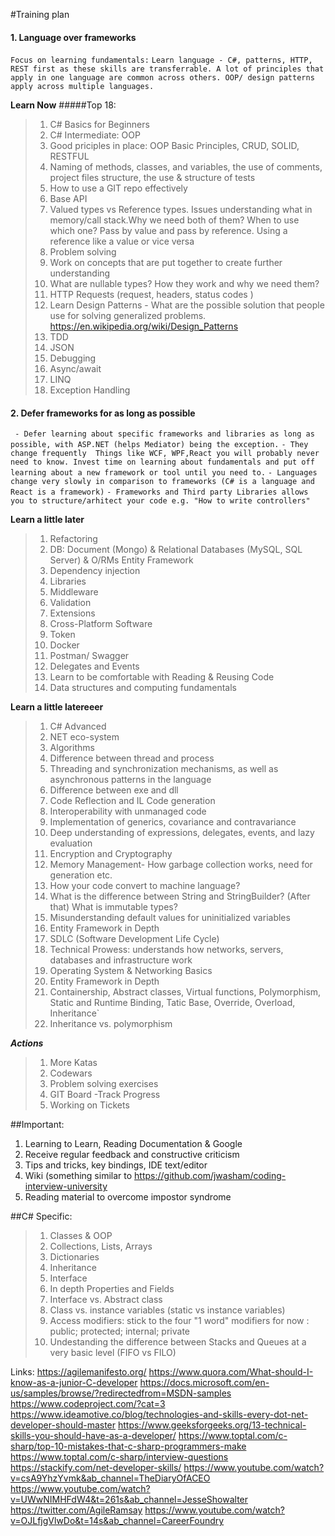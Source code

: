 #Training plan

#### 1. Language over frameworks 

`Focus on learning fundamentals:`
`Learn language - C#, patterns, HTTP, REST first as these skills are transferrable. A lot of principles that apply in one language are common across others. OOP/ design patterns apply across multiple languages.`

**Learn Now**
#####Top 18:
>   1. C# Basics for Beginners 
>   2. C# Intermediate: OOP
>   3. Good priciples in place: OOP Basic Principles, CRUD, SOLID, RESTFUL
>   4. Naming of methods, classes, and variables, the use of comments, project files structure, the use & structure of tests 
>   5. How to use a GIT repo effectively
>   6. Base API 
>   7. Valued types vs Reference types. Issues understanding what in memory/call stack.Why we need both of them? When to use which one? Pass by value and pass by reference. Using a reference like a value or vice versa
>   8. Problem solving
>   9. Work on concepts that are put together to create further understanding
>   10. What are nullable types? How they work and why we need them?
>   11. HTTP Requests (request, headers, status codes )
>   12. Learn Design Patterns - What are the possible solution that people use for solving generalized problems. https://en.wikipedia.org/wiki/Design_Patterns
>   13. TDD
>   14. JSON
>   15. Debugging
>   16. Async/await
>   17. LINQ
>   18. Exception Handling

#### 2. Defer frameworks for as long as possible
` - Defer learning about specific frameworks and libraries as long as possible, with ASP.NET (helps Mediator) being the exception.`
`- They change frequently  Things like WCF, WPF,React you will probably never need to know. Invest time on learning about fundamentals and put off learning about a new framework or tool until you need to.`
`- Languages change very slowly in comparison to frameworks (C# is a language and React is a framework)`
`- Frameworks and Third party Libraries allows you to structure/arhitect your code e.g. "How to write controllers" `

**Learn a little later**
>   1. Refactoring
>   2. DB: Document (Mongo) & Relational Databases (MySQL, SQL Server) & O/RMs Entity Framework 
>   3. Dependency injection
>   4. Libraries
>   5. Middleware 
>   6. Validation
>   7. Extensions
>   8. Cross-Platform Software
>   9. Token
>   10. Docker
>   11. Postman/ Swagger
>   12. Delegates and Events
>   13. Learn to be comfortable with Reading & Reusing Code
>   14. Data structures and computing fundamentals  

**Learn a little latereeer**

>   1. C# Advanced 
>   2. NET eco-system
>   3. Algorithms
>   4. Difference between thread and process
>   5. Threading and synchronization mechanisms, as well as asynchronous patterns in the language
>   6. Difference between exe and dll
>   7. Code Reflection and IL Code generation
>   8. Interoperability with unmanaged code
>   9. Implementation of generics, covariance and contravariance
>   10. Deep understanding of expressions, delegates, events, and lazy evaluation
>   11. Encryption and Cryptography
>   12. Memory Management- How garbage collection works, need for generation etc.
>   13. How your code convert to machine language?  
>   14. What is the difference between String and StringBuilder? (After that) What is immutable types?
>   15. Misunderstanding default values for uninitialized variables
>   16. Entity Framework in Depth
>   17.  SDLC (Software Development Life Cycle) 
>   18. Technical Prowess: understands how networks, servers, databases and infrastructure work
>   19. Operating System & Networking Basics
>   20. Entity Framework in Depth
>   21. Containership, Abstract classes, Virtual functions, Polymorphism, Static and Runtime Binding, Tatic Base, Override, Overload, Inheritance`
>   22. Inheritance vs. polymorphism

***Actions***

> 1. More Katas
> 2. Codewars   
> 3. Problem solving exercises
> 4.  GIT Board -Track Progress
> 5. Working on Tickets 

##Important:
 1. Learning to Learn, Reading Documentation & Google
 2. Receive regular feedback and constructive criticism
 3. Tips and tricks, key bindings, IDE text/editor
 4. Wiki (something similar to https://github.com/jwasham/coding-interview-university
 5. Reading material to overcome impostor syndrome 

##C# Specific:  
>   1. Classes & OOP
>   2. Collections, Lists, Arrays
>   3. Dictionaries
>   4. Inheritance 
>   5. Interface
>   6. In depth Properties and Fields
>   7. Interface vs. Abstract class
>   8. Class vs. instance variables (static vs instance variables)
>   9. Access modifiers: stick to the four "1 word" modifiers for now : public; protected; internal; private
>   10. Undestanding the difference between Stacks and Queues at a very basic level (FIFO vs FILO)


Links:
https://agilemanifesto.org/
https://www.quora.com/What-should-I-know-as-a-junior-C-developer
https://docs.microsoft.com/en-us/samples/browse/?redirectedfrom=MSDN-samples
https://www.codeproject.com/?cat=3
https://www.ideamotive.co/blog/technologies-and-skills-every-dot-net-developer-should-master
https://www.geeksforgeeks.org/13-technical-skills-you-should-have-as-a-developer/
https://www.toptal.com/c-sharp/top-10-mistakes-that-c-sharp-programmers-make
https://www.toptal.com/c-sharp/interview-questions
https://stackify.com/net-developer-skills/
https://www.youtube.com/watch?v=csA9YhzYvmk&ab_channel=TheDiaryOfACEO
https://www.youtube.com/watch?v=UWwNIMHFdW4&t=261s&ab_channel=JesseShowalter
https://twitter.com/AgileRamsay
https://www.youtube.com/watch?v=OJLfjgVlwDo&t=14s&ab_channel=CareerFoundry
